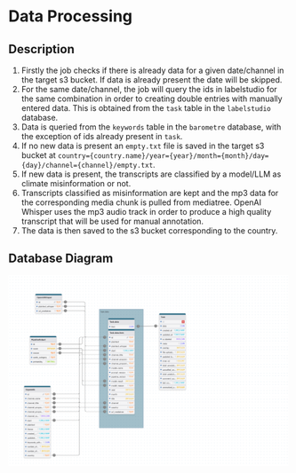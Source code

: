 # Data Processing

## Description
1) Firstly the job checks if there is already data for a given date/channel in the target s3 bucket. If data is already present the date will be skipped.
2) For the same date/channel, the job will query the ids in labelstudio for the same combination in order to creating double entries with manually entered data. This is obtained from the `task` table in the `labelstudio` database.
3) Data is queried from the `keywords` table in the `barometre` database, with the exception of ids already present in `task`.
4) If no new data is present an `empty.txt` file is saved in the target s3 bucket at `country={country.name}/year={year}/month={month}/day={day}/channel={channel}/empty.txt`.
5) If new data is present, the transcripts are classified by a model/LLM as climate misinformation or not.
6) Transcripts classified as misinformation are kept and the mp3 data for the corresponding media chunk is pulled from mediatree. OpenAI Whisper uses the mp3 audio track in order to produce a high quality transcript that will be used for manual annotation.
7) The data is then saved to the s3 bucket corresponding to the country.

## Database Diagram
![Climate Safeguards: Database Diagram](./images/main_data_pipeline.png)